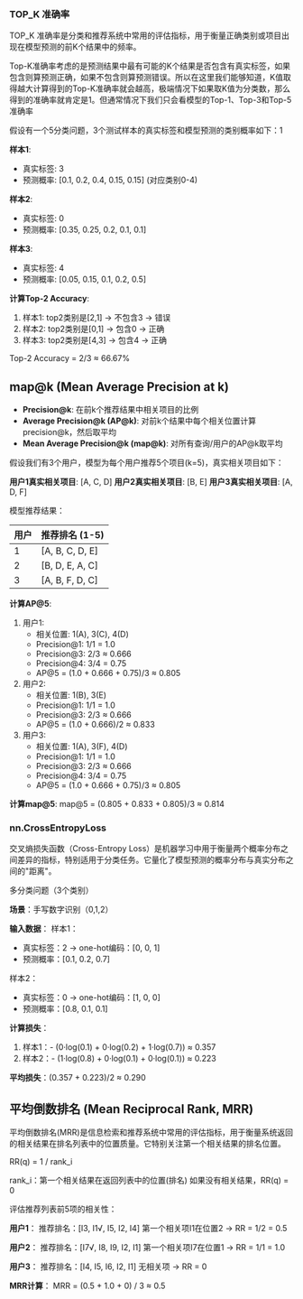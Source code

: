 ### **TOP_K 准确率**

TOP_K 准确率是分类和推荐系统中常用的评估指标，用于衡量正确类别或项目出现在模型预测的前K个结果中的频率。

Top-K准确率考虑的是预测结果中最有可能的K个结果是否包含有真实标签，如果包含则算预测正确，如果不包含则算预测错误。所以在这里我们能够知道，K值取得越大计算得到的Top-K准确率就会越高，极端情况下如果取K值为分类数，那么得到的准确率就肯定是1。但通常情况下我们只会看模型的Top-1、Top-3和Top-5准确率

假设有一个5分类问题，3个测试样本的真实标签和模型预测的类别概率如下：1

**样本1**:

- 真实标签: 3
- 预测概率: [0.1, 0.2, 0.4, 0.15, 0.15] (对应类别0-4)

**样本2**:

- 真实标签: 0
- 预测概率: [0.35, 0.25, 0.2, 0.1, 0.1]

**样本3**:

- 真实标签: 4
- 预测概率: [0.05, 0.15, 0.1, 0.2, 0.5]

**计算Top-2 Accuracy**:

1. 样本1: top2类别是[2,1] → 不包含3 → 错误
2. 样本2: top2类别是[0,1] → 包含0 → 正确
3. 样本3: top2类别是[4,3] → 包含4 → 正确

Top-2 Accuracy = 2/3 ≈ 66.67%



## map@k (Mean Average Precision at k)

- **Precision@k**: 在前k个推荐结果中相关项目的比例
- **Average Precision@k (AP@k)**: 对前k个结果中每个相关位置计算precision@k，然后取平均
- **Mean Average Precision@k (map@k)**: 对所有查询/用户的AP@k取平均

假设我们有3个用户，模型为每个用户推荐5个项目(k=5)，真实相关项目如下：

**用户1真实相关项目**: [A, C, D]
**用户2真实相关项目**: [B, E]
**用户3真实相关项目**: [A, D, F]

模型推荐结果：

| 用户 | 推荐排名 (1-5)  |
| :--- | :-------------- |
| 1    | [A, B, C, D, E] |
| 2    | [B, D, E, A, C] |
| 3    | [A, B, F, D, C] |

**计算AP@5**:

1. 用户1:
   - 相关位置: 1(A), 3(C), 4(D)
   - Precision@1: 1/1 = 1.0
   - Precision@3: 2/3 ≈ 0.666
   - Precision@4: 3/4 = 0.75
   - AP@5 = (1.0 + 0.666 + 0.75)/3 ≈ 0.805
2. 用户2:
   - 相关位置: 1(B), 3(E)
   - Precision@1: 1/1 = 1.0
   - Precision@3: 2/3 ≈ 0.666
   - AP@5 = (1.0 + 0.666)/2 ≈ 0.833
3. 用户3:
   - 相关位置: 1(A), 3(F), 4(D)
   - Precision@1: 1/1 = 1.0
   - Precision@3: 2/3 ≈ 0.666
   - Precision@4: 3/4 = 0.75
   - AP@5 = (1.0 + 0.666 + 0.75)/3 ≈ 0.805

**计算map@5**:
map@5 = (0.805 + 0.833 + 0.805)/3 ≈ 0.814

### **nn.CrossEntropyLoss**

  交叉熵损失函数（Cross-Entropy Loss）是机器学习中用于衡量两个概率分布之间差异的指标，特别适用于分类任务。它量化了模型预测的概率分布与真实分布之间的"距离"。

  多分类问题（3个类别）

**场景**：手写数字识别（0,1,2）

**输入数据**：
样本1：

- 真实标签：2 → one-hot编码：[0, 0, 1]
- 预测概率：[0.1, 0.2, 0.7]

样本2：

- 真实标签：0 → one-hot编码：[1, 0, 0]
- 预测概率：[0.8, 0.1, 0.1]

**计算损失**：

1. 样本1：- (0·log(0.1) + 0·log(0.2) + 1·log(0.7)) ≈ 0.357
2. 样本2：- (1·log(0.8) + 0·log(0.1) + 0·log(0.1)) ≈ 0.223

**平均损失**：(0.357 + 0.223)/2 ≈ 0.290

## 平均倒数排名 (Mean Reciprocal Rank, MRR)

平均倒数排名(MRR)是信息检索和推荐系统中常用的评估指标，用于衡量系统返回的相关结果在排名列表中的位置质量。它特别关注第一个相关结果的排名位置。

RR(q) = 1 / rank_i

  rank_i：第一个相关结果在返回列表中的位置(排名)   如果没有相关结果，RR(q) = 0

评估推荐列表前5项的相关性：

**用户1**：
推荐排名：[I3, I1√, I5, I2, I4]
第一个相关项I1在位置2 → RR = 1/2 = 0.5

**用户2**：
推荐排名：[I7√, I8, I9, I2, I1]
第一个相关项I7在位置1 → RR = 1/1 = 1.0

**用户3**：
推荐排名：[I4, I5, I6, I2, I1]
无相关项 → RR = 0

**MRR计算**：
MRR = (0.5 + 1.0 + 0) / 3 ≈ 0.5
